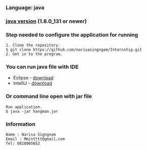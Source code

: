 ### Language: java
### [java version](https://www.oracle.com/technetwork/java/javase/downloads/jdk8-downloads-2133151.html) (1.8.0_131 or newer)

### Step needed to configure the application for running

```
1. Clone the repository.
$ git clone https://github.com/narisasingngam/Internship.git
2. Get in to the program.
```
### You can run java file with IDE
+ Eclipse - [download](https://www.eclipse.org/downloads/)
+ IntelliJ - [download](https://www.jetbrains.com/idea/download/#section=mac)

### Or command line open with jar file
```
Run application.
$ java -jar hangman.jar
```
### Information
```
Name : Narisa Signgnam
Email : Mmintttt@gmail.com
Tel: 0818065652
```